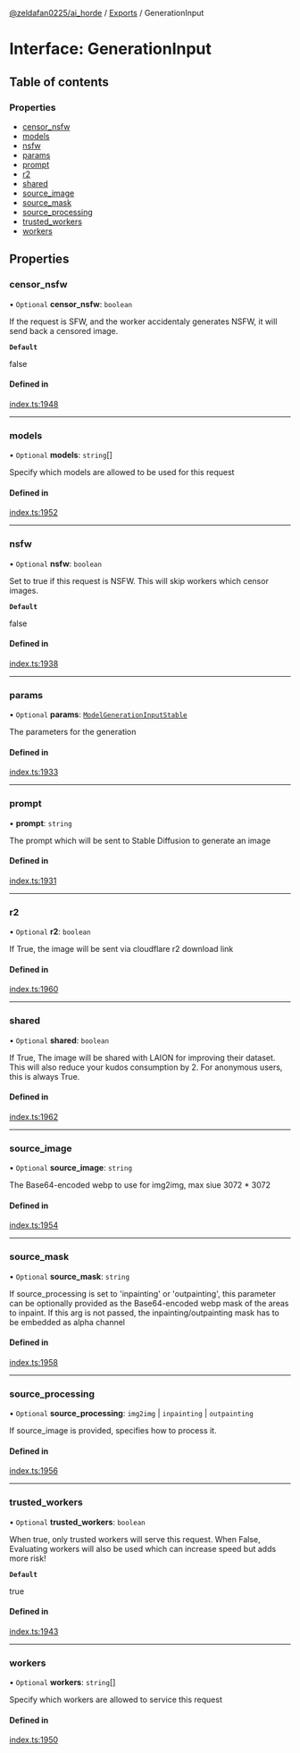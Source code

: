 [@zeldafan0225/ai_horde](../README.md) / [Exports](../modules.md) / GenerationInput

# Interface: GenerationInput

## Table of contents

### Properties

- [censor\_nsfw](GenerationInput.md#censor_nsfw)
- [models](GenerationInput.md#models)
- [nsfw](GenerationInput.md#nsfw)
- [params](GenerationInput.md#params)
- [prompt](GenerationInput.md#prompt)
- [r2](GenerationInput.md#r2)
- [shared](GenerationInput.md#shared)
- [source\_image](GenerationInput.md#source_image)
- [source\_mask](GenerationInput.md#source_mask)
- [source\_processing](GenerationInput.md#source_processing)
- [trusted\_workers](GenerationInput.md#trusted_workers)
- [workers](GenerationInput.md#workers)

## Properties

### censor\_nsfw

• `Optional` **censor\_nsfw**: `boolean`

If the request is SFW, and the worker accidentaly generates NSFW, it will send back a censored image.

**`Default`**

false

#### Defined in

[index.ts:1948](https://github.com/ZeldaFan0225/ai_horde/blob/2b1ed8a/index.ts#L1948)

___

### models

• `Optional` **models**: `string`[]

Specify which models are allowed to be used for this request

#### Defined in

[index.ts:1952](https://github.com/ZeldaFan0225/ai_horde/blob/2b1ed8a/index.ts#L1952)

___

### nsfw

• `Optional` **nsfw**: `boolean`

Set to true if this request is NSFW. This will skip workers which censor images.

**`Default`**

false

#### Defined in

[index.ts:1938](https://github.com/ZeldaFan0225/ai_horde/blob/2b1ed8a/index.ts#L1938)

___

### params

• `Optional` **params**: [`ModelGenerationInputStable`](ModelGenerationInputStable.md)

The parameters for the generation

#### Defined in

[index.ts:1933](https://github.com/ZeldaFan0225/ai_horde/blob/2b1ed8a/index.ts#L1933)

___

### prompt

• **prompt**: `string`

The prompt which will be sent to Stable Diffusion to generate an image

#### Defined in

[index.ts:1931](https://github.com/ZeldaFan0225/ai_horde/blob/2b1ed8a/index.ts#L1931)

___

### r2

• `Optional` **r2**: `boolean`

If True, the image will be sent via cloudflare r2 download link

#### Defined in

[index.ts:1960](https://github.com/ZeldaFan0225/ai_horde/blob/2b1ed8a/index.ts#L1960)

___

### shared

• `Optional` **shared**: `boolean`

If True, The image will be shared with LAION for improving their dataset. This will also reduce your kudos consumption by 2. For anonymous users, this is always True.

#### Defined in

[index.ts:1962](https://github.com/ZeldaFan0225/ai_horde/blob/2b1ed8a/index.ts#L1962)

___

### source\_image

• `Optional` **source\_image**: `string`

The Base64-encoded webp to use for img2img, max siue 3072 * 3072

#### Defined in

[index.ts:1954](https://github.com/ZeldaFan0225/ai_horde/blob/2b1ed8a/index.ts#L1954)

___

### source\_mask

• `Optional` **source\_mask**: `string`

If source_processing is set to 'inpainting' or 'outpainting', this parameter can be optionally provided as the Base64-encoded webp mask of the areas to inpaint. If this arg is not passed, the inpainting/outpainting mask has to be embedded as alpha channel

#### Defined in

[index.ts:1958](https://github.com/ZeldaFan0225/ai_horde/blob/2b1ed8a/index.ts#L1958)

___

### source\_processing

• `Optional` **source\_processing**: `img2img` \| `inpainting` \| `outpainting`

If source_image is provided, specifies how to process it.

#### Defined in

[index.ts:1956](https://github.com/ZeldaFan0225/ai_horde/blob/2b1ed8a/index.ts#L1956)

___

### trusted\_workers

• `Optional` **trusted\_workers**: `boolean`

When true, only trusted workers will serve this request. When False, Evaluating workers will also be used which can increase speed but adds more risk!

**`Default`**

true

#### Defined in

[index.ts:1943](https://github.com/ZeldaFan0225/ai_horde/blob/2b1ed8a/index.ts#L1943)

___

### workers

• `Optional` **workers**: `string`[]

Specify which workers are allowed to service this request

#### Defined in

[index.ts:1950](https://github.com/ZeldaFan0225/ai_horde/blob/2b1ed8a/index.ts#L1950)

